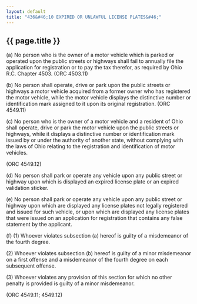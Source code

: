 ```yaml
---
layout: default 
title: "436&#46;10 EXPIRED OR UNLAWFUL LICENSE PLATES&#46;"
---
```


{{ page.title }}
----------------

​(a) No person who is the owner of a motor vehicle which is parked or
operated upon the public streets or highways shall fail to annually file
the application for registration or to pay the tax therefor, as required
by Ohio R.C. Chapter 4503. (ORC 4503.11)

​(b) No person shall operate, drive or park upon the public streets or
highways a motor vehicle acquired from a former owner who has registered
the motor vehicle, while the motor vehicle displays the distinctive
number or identification mark assigned to it upon its original
registration. (ORC 4549.11)

​(c) No person who is the owner of a motor vehicle and a resident of
Ohio shall operate, drive or park the motor vehicle upon the public
streets or highways, while it displays a distinctive number or
identification mark issued by or under the authority of another state,
without complying with the laws of Ohio relating to the registration and
identification of motor vehicles.

(ORC 4549.12)

​(d) No person shall park or operate any vehicle upon any public street
or highway upon which is displayed an expired license plate or an
expired validation sticker.

​(e) No person shall park or operate any vehicle upon any public street
or highway upon which are displayed any license plates not legally
registered and issued for such vehicle, or upon which are displayed any
license plates that were issued on an application for registration that
contains any false statement by the applicant.

​(f) (1) Whoever violates subsection (a) hereof is guilty of a
misdemeanor of the fourth degree.

​(2) Whoever violates subsection (b) hereof is guilty of a minor
misdemeanor on a first offense and a misdemeanor of the fourth degree on
each subsequent offense.

​(3) Whoever violates any provision of this section for which no other
penalty is provided is guilty of a minor misdemeanor.

(ORC 4549.11; 4549.12)
